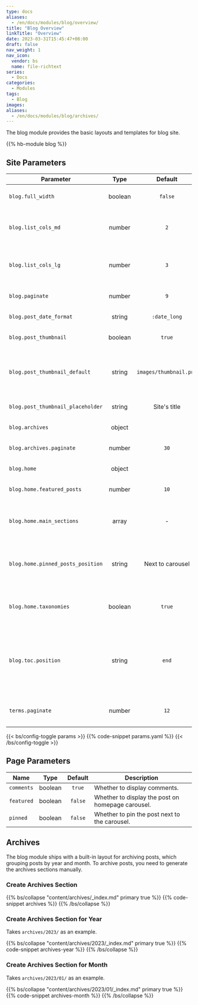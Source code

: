 ```yaml
---
type: docs
aliases:
  - /en/docs/modules/blog/overview/
title: "Blog Overview"
linkTitle: "Overview"
date: 2023-03-31T15:45:47+08:00
draft: false
nav_weight: 1
nav_icon:
  vendor: bs
  name: file-richtext
series:
  - Docs
categories:
  - Modules
tags:
  - Blog
images:
aliases:
  - /en/docs/modules/blog/archives/
---
```


The blog module provides the basic layouts and templates for blog site.

<!--more-->

{{% hb-module blog %}}

## Site Parameters

| Parameter                    |  Type   |        Default         | Description                                              |
| ---------------------------- | :-----: | :--------------------: | -------------------------------------------------------- |
| `blog.full_width`                 | boolean |        `false`         | Whether take full width.                                 |
| `blog.list_cols_md` | number | `2` | The number of posts per list row on `md` breakpoint.
| `blog.list_cols_lg` | number | `3` | The number of posts per list row on `lg` breakpoint.
| `blog.paginate`                   | number  |          `9`           | How many posts per list page.                            |
| `blog.post_date_format`           | string  |      `:date_long`      | The date format.                                         |
| `blog.post_thumbnail`             | boolean |         `true`         | Whether to display thumbnail.                            |
| `blog.post_thumbnail_default`     | string  | `images/thumbnail.png` | The default thumbnail image relative to `assets` folder. |
| `blog.post_thumbnail_placeholder` | string  |      Site's title      | The thumbnail placeholder.                               |
| `blog.archives`                   | object  |                        | Archives settings.                                       |
| `blog.archives.paginate`          | number  |          `30`          | How many posts per page.                                 |
| `blog.home`                       | object  |                        | Homepage settings.                                       |
| `blog.home.featured_posts`        | number  |          `10`          | The number of featured posts.                            |
| `blog.home.main_sections`         |  array  |           -            | The main sections of posts, default to ALL.              |
| `blog.home.pinned_posts_position` | string  |    Next to carousel    | The position of pinned posts, available options: `list`. |
| `blog.home.taxonomies`            | boolean |         `true`         | Whether to show the taxonomies stat on home page.        |
| `blog.toc.position` | string | `end` | `start`: on the left of content, `end`: on the right of content, `content`: above the content.
| `terms.paginate` | number | `12` | The number of posts per term list page. |

{{< bs/config-toggle params >}}
{{% code-snippet params.yaml %}}
{{< /bs/config-toggle >}}

## Page Parameters

| Name       |  Type   | Default | Description                                       |
| ---------- | :-----: | :-----: | ------------------------------------------------- |
| `comments` | boolean | `true`  | Whether to display comments.                      |
| `featured` | boolean | `false` | Whether to display the post on homepage carousel. |
| `pinned`   | boolean | `false` | Whether to pin the post next to the carousel.     |

## Archives

The blog module ships with a built-in layout for archiving posts, which grouping posts by year and month. To archive posts, you need to generate the archives sections manually.

### Create Archives Section

{{% bs/collapse "content/archives/_index.md" primary true %}}
{{% code-snippet archives %}}
{{% /bs/collapse %}}

### Create Archives Section for Year

Takes `archives/2023/` as an example.

{{% bs/collapse "content/archives/2023/_index.md" primary true %}}
{{% code-snippet archives-year %}}
{{% /bs/collapse %}}

### Create Archives Section for Month

Takes `archives/2023/01/` as an example.

{{% bs/collapse "content/archives/2023/01/_index.md" primary true %}}
{{% code-snippet archives-month %}}
{{% /bs/collapse %}}
